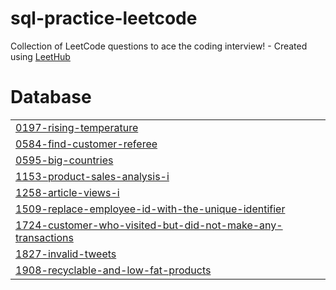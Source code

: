 # sql-practice-leetcode
Collection of LeetCode questions to ace the coding interview! - Created using [LeetHub](https://github.com/QasimWani/LeetHub)


# Database
|  |
| ------- |
| [0197-rising-temperature](https://github.com/HirenRupchandani/sql-practice-leetcode/tree/master/0197-rising-temperature) |
| [0584-find-customer-referee](https://github.com/HirenRupchandani/sql-practice-leetcode/tree/master/0584-find-customer-referee) |
| [0595-big-countries](https://github.com/HirenRupchandani/sql-practice-leetcode/tree/master/0595-big-countries) |
| [1153-product-sales-analysis-i](https://github.com/HirenRupchandani/sql-practice-leetcode/tree/master/1153-product-sales-analysis-i) |
| [1258-article-views-i](https://github.com/HirenRupchandani/sql-practice-leetcode/tree/master/1258-article-views-i) |
| [1509-replace-employee-id-with-the-unique-identifier](https://github.com/HirenRupchandani/sql-practice-leetcode/tree/master/1509-replace-employee-id-with-the-unique-identifier) |
| [1724-customer-who-visited-but-did-not-make-any-transactions](https://github.com/HirenRupchandani/sql-practice-leetcode/tree/master/1724-customer-who-visited-but-did-not-make-any-transactions) |
| [1827-invalid-tweets](https://github.com/HirenRupchandani/sql-practice-leetcode/tree/master/1827-invalid-tweets) |
| [1908-recyclable-and-low-fat-products](https://github.com/HirenRupchandani/sql-practice-leetcode/tree/master/1908-recyclable-and-low-fat-products) |
